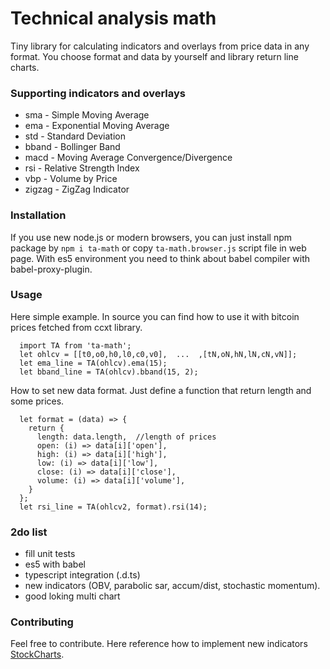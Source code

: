 
Technical analysis math
=========

Tiny library for calculating indicators and overlays from price data in any format. You choose format and data by yourself and library return line charts.

### Supporting indicators and overlays

* sma     -   Simple Moving Average
* ema     -   Exponential Moving Average
* std     -   Standard Deviation
* bband   -   Bollinger Band
* macd    -   Moving Average Convergence/Divergence
* rsi     -   Relative Strength Index
* vbp     -   Volume by Price
* zigzag  -   ZigZag Indicator

### Installation

If you use new node.js or modern browsers, you can just install npm package by `npm i ta-math` or copy `ta-math.browser.js` script file in web page. With es5 environment you need to think about babel compiler with babel-proxy-plugin.

### Usage

Here simple example. In source you can find how to use it with bitcoin prices fetched from ccxt library.
```
  import TA from 'ta-math';
  let ohlcv = [[t0,o0,h0,l0,c0,v0],  ...  ,[tN,oN,hN,lN,cN,vN]];
  let ema_line = TA(ohlcv).ema(15);
  let bband_line = TA(ohlcv).bband(15, 2);
```

How to set new data format. Just define a function that return length and some prices.
```
  let format = (data) => {
    return {
      length: data.length,  //length of prices
      open: (i) => data[i]['open'],
      high: (i) => data[i]['high'],
      low: (i) => data[i]['low'],
      close: (i) => data[i]['close'],
      volume: (i) => data[i]['volume'],
    }
  };
  let rsi_line = TA(ohlcv2, format).rsi(14);
```

### 2do list

* fill unit tests
* es5 with babel
* typescript integration (.d.ts)
* new indicators (OBV, parabolic sar, accum/dist, stochastic momentum).
* good loking multi chart

### Contributing

Feel free to contribute. Here reference how to implement new indicators [StockCharts](http://stockcharts.com/school/doku.php?id=chart_school:technical_indicators).
